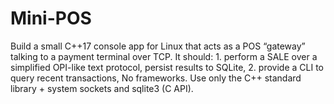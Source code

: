 # Mini-POS
Build a small C++17 console app for Linux that acts as a POS “gateway” talking to a payment terminal over TCP. It should: 1. perform a SALE over a simplified OPI-like text protocol, persist results to SQLite, 2. provide a CLI to query recent transactions, No frameworks. Use only the C++ standard library + system sockets and sqlite3 (C API).
